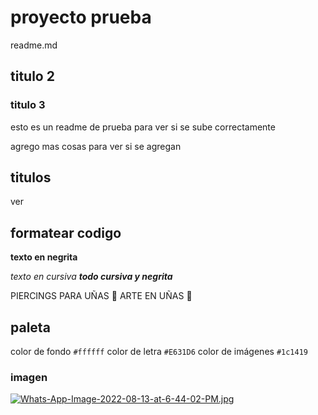 # proyecto prueba
readme.md
## titulo 2

### titulo 3

esto es un readme de prueba para ver si se sube correctamente

agrego mas cosas para ver si se agregan 

## titulos
ver 
## formatear codigo

**texto en negrita**

*texto en cursiva*
***todo cursiva y negrita***

PIERCINGS PARA UÑAS :nail_care: ARTE EN UÑAS :gem:

## paleta
color de fondo `#ffffff` color de letra `#E631D6` color de imágenes `#1c1419`

### imagen
[![Whats-App-Image-2022-08-13-at-6-44-02-PM.jpg](https://i.postimg.cc/jjsVtzHP/Whats-App-Image-2022-08-13-at-6-44-02-PM.jpg)](https://postimg.cc/0zHXCKHy)